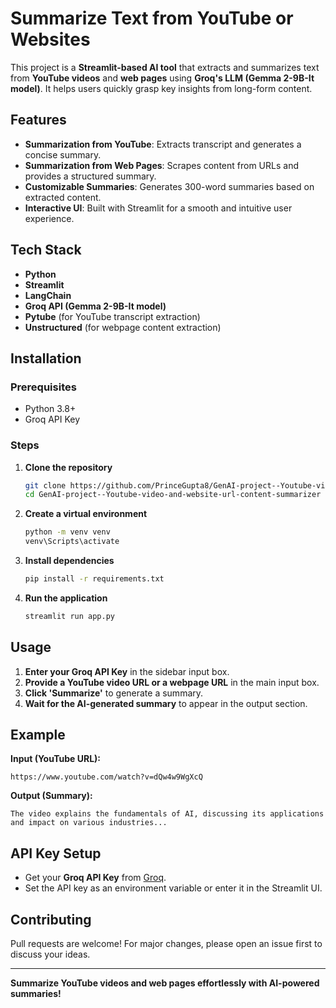 # Summarize Text from YouTube or Websites

This project is a **Streamlit-based AI tool** that extracts and summarizes text from **YouTube videos** and **web pages** using **Groq's LLM (Gemma 2-9B-It model)**. It helps users quickly grasp key insights from long-form content.

## Features

- **Summarization from YouTube**: Extracts transcript and generates a concise summary.
- **Summarization from Web Pages**: Scrapes content from URLs and provides a structured summary.
- **Customizable Summaries**: Generates 300-word summaries based on extracted content.
- **Interactive UI**: Built with Streamlit for a smooth and intuitive user experience.

## Tech Stack

- **Python**
- **Streamlit**
- **LangChain**
- **Groq API (Gemma 2-9B-It model)**
- **Pytube** (for YouTube transcript extraction)
- **Unstructured** (for webpage content extraction)

## Installation

### Prerequisites

- Python 3.8+
- Groq API Key

### Steps

1. **Clone the repository**
   ```bash
   git clone https://github.com/PrinceGupta8/GenAI-project--Youtube-video-and-website-url-content-summarizer.git
   cd GenAI-project--Youtube-video-and-website-url-content-summarizer
   ```
2. **Create a virtual environment**
   ```bash
   python -m venv venv
   venv\Scripts\activate   
   ```
3. **Install dependencies**
   ```bash
   pip install -r requirements.txt
   ```
4. **Run the application**
   ```bash
   streamlit run app.py
   ```

## Usage

1. **Enter your Groq API Key** in the sidebar input box.
2. **Provide a YouTube video URL or a webpage URL** in the main input box.
3. **Click 'Summarize'** to generate a summary.
4. **Wait for the AI-generated summary** to appear in the output section.

## Example

**Input (YouTube URL):**

```
https://www.youtube.com/watch?v=dQw4w9WgXcQ
```

**Output (Summary):**

```
The video explains the fundamentals of AI, discussing its applications and impact on various industries...
```

## API Key Setup

- Get your **Groq API Key** from [Groq](https://groq.com/).
- Set the API key as an environment variable or enter it in the Streamlit UI.

## Contributing

Pull requests are welcome! For major changes, please open an issue first to discuss your ideas.

---

**Summarize YouTube videos and web pages effortlessly with AI-powered summaries!**

